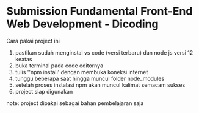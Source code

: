 # Submission Fundamental Front-End Web Development - Dicoding

Cara pakai project ini
1. pastikan sudah menginstal vs code (versi terbaru) dan node js versi 12 keatas
2. buka terminal pada code editornya
3. tulis ''npm install' dengan membuka koneksi internet
4. tunggu beberapa saat hingga muncul folder node_modules
5. setelah proses instalasi npm akan muncul kalimat semacam sukses
6. project siap digunakan


note: project dipakai sebagai bahan pembelajaran saja 
